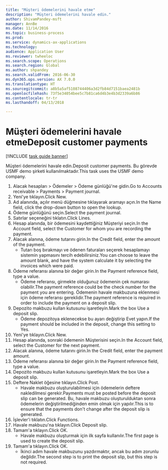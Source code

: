 ```yaml
--- 
title: "Müşteri ödemelerini havale etme"
description: "Müşteri ödemelerini havale edin."
author: ShivamPandey-msft
manager: AnnBe
ms.date: 11/14/2016
ms.topic: business-process
ms.prod: 
ms.service: dynamics-ax-applications
ms.technology: 
audience: Application User
ms.reviewer: twheeloc
ms.search.scope: Operations
ms.search.region: Global
ms.author: shpandey
ms.search.validFrom: 2016-06-30
ms.dyn365.ops.version: AX 7.0.0
ms.translationtype: HT
ms.sourcegitcommit: a8b5a5af5108744406a3d2fb84d7151baea2481b
ms.openlocfilehash: 73f5e34054bee5c7b81ca6d4b3e4b3d2339a6b86
ms.contentlocale: tr-tr
ms.lasthandoff: 04/13/2018

---
```

# <a name="deposit-customer-payments"></a><span data-ttu-id="811de-103">Müşteri ödemelerini havale etme</span><span class="sxs-lookup"><span data-stu-id="811de-103">Deposit customer payments</span></span>

[!INCLUDE [task guide banner](../../includes/task-guide-banner.md)]

<span data-ttu-id="811de-104">Müşteri ödemelerini havale edin.</span><span class="sxs-lookup"><span data-stu-id="811de-104">Deposit customer payments.</span></span> <span data-ttu-id="811de-105">Bu görevde USMF demo şirketi kullanılmaktadır.</span><span class="sxs-lookup"><span data-stu-id="811de-105">This task uses the USMF demo company.</span></span>

1. <span data-ttu-id="811de-106">Alacak hesapları > Ödemeler > Ödeme günlüğü'ne gidin.</span><span class="sxs-lookup"><span data-stu-id="811de-106">Go to Accounts receivable > Payments > Payment journal.</span></span>
2. <span data-ttu-id="811de-107">Yeni'ye tıklayın.</span><span class="sxs-lookup"><span data-stu-id="811de-107">Click New.</span></span>
3. <span data-ttu-id="811de-108">Ad alanında, açılır menü düğmesine tıklayarak aramayı açın.</span><span class="sxs-lookup"><span data-stu-id="811de-108">In the Name field, click the drop-down button to open the lookup.</span></span>
4. <span data-ttu-id="811de-109">Ödeme günlüğünü seçin.</span><span class="sxs-lookup"><span data-stu-id="811de-109">Select the payment journal.</span></span> 
5. <span data-ttu-id="811de-110">Satırlar seçeneğini tıklatın.</span><span class="sxs-lookup"><span data-stu-id="811de-110">Click Lines.</span></span>
6. <span data-ttu-id="811de-111">Hesap alanında, bir ödemesini kaydettiğiniz Müşteriyi seçin.</span><span class="sxs-lookup"><span data-stu-id="811de-111">In the Account field, select the Customer for whom you are recording the payment.</span></span>
7. <span data-ttu-id="811de-112">Alacak alanına, ödeme tutarını girin.</span><span class="sxs-lookup"><span data-stu-id="811de-112">In the Credit field, enter the amount of the payment.</span></span>
    * <span data-ttu-id="811de-113">Tutarı boş bırakmayı ve ödenen faturaları seçerek hesaplamayı sistemin yapmasını tercih edebilirsiniz.</span><span class="sxs-lookup"><span data-stu-id="811de-113">You can choose to leave the amount blank, and have the system calculate it by selecting the invoices which were paid.</span></span>  
8. <span data-ttu-id="811de-114">Ödeme referansı alanına bir değer girin.</span><span class="sxs-lookup"><span data-stu-id="811de-114">In the Payment reference field, type a value.</span></span>
    * <span data-ttu-id="811de-115">Ödeme referansı, girmekte olduğunuz ödemenin çek numarası olabilir.</span><span class="sxs-lookup"><span data-stu-id="811de-115">The payment reference could be the check number for the payment you are entering.</span></span> <span data-ttu-id="811de-116">Ödemenin havale makbuzuna eklenmesi için ödeme referansı gereklidir.</span><span class="sxs-lookup"><span data-stu-id="811de-116">The payment reference is required in order to include the payment on a deposit slip.</span></span>  
9. <span data-ttu-id="811de-117">Depozito makbuzu kullan kutusunu işaretleyin.</span><span class="sxs-lookup"><span data-stu-id="811de-117">Mark the box Use a deposit slip.</span></span>
    * <span data-ttu-id="811de-118">Ödeme depozitoya eklenecekse bu ayarı değiştirip Evet yapın.</span><span class="sxs-lookup"><span data-stu-id="811de-118">If the payment should be included in the deposit, change this setting to Yes.</span></span>  
10. <span data-ttu-id="811de-119">Yeni'ye tıklayın.</span><span class="sxs-lookup"><span data-stu-id="811de-119">Click New.</span></span>
11. <span data-ttu-id="811de-120">Hesap alanında, sonraki ödemenin Müşterisini seçin.</span><span class="sxs-lookup"><span data-stu-id="811de-120">In the Account field, select the Customer for the next payment.</span></span>
12. <span data-ttu-id="811de-121">Alacak alanına, ödeme tutarını girin.</span><span class="sxs-lookup"><span data-stu-id="811de-121">In the Credit field, enter the payment amount.</span></span>
13. <span data-ttu-id="811de-122">Ödeme referansı alanına bir değer girin.</span><span class="sxs-lookup"><span data-stu-id="811de-122">In the Payment reference field, type a value.</span></span>
14. <span data-ttu-id="811de-123">Depozito makbuzu kullan kutusunu işaretleyin.</span><span class="sxs-lookup"><span data-stu-id="811de-123">Mark the box Use a deposit slip.</span></span>
15. <span data-ttu-id="811de-124">Deftere Naklet öğesine tıklayın.</span><span class="sxs-lookup"><span data-stu-id="811de-124">Click Post.</span></span>
    * <span data-ttu-id="811de-125">Havale makbuzu oluşturulabilmesi için ödemelerin deftere nakledilmesi gerekir.</span><span class="sxs-lookup"><span data-stu-id="811de-125">Payments must be posted before the deposit slip can be generated.</span></span> <span data-ttu-id="811de-126">Bu, havale makbuzu oluşturulduktan sonra ödemelerin değiştirilmediğinden emin olmak için yapılır.</span><span class="sxs-lookup"><span data-stu-id="811de-126">This is to ensure that the payments don't change after the deposit slip is generated.</span></span>  
16. <span data-ttu-id="811de-127">İşlevler'i tıklatın.</span><span class="sxs-lookup"><span data-stu-id="811de-127">Click Functions.</span></span>
17. <span data-ttu-id="811de-128">Havale makbuzu'na tıklayın.</span><span class="sxs-lookup"><span data-stu-id="811de-128">Click Deposit slip.</span></span>
18. <span data-ttu-id="811de-129">Tamam'a tıklayın.</span><span class="sxs-lookup"><span data-stu-id="811de-129">Click OK.</span></span>
    * <span data-ttu-id="811de-130">Havale makbuzu oluşturmak için ilk sayfa kullanılır.</span><span class="sxs-lookup"><span data-stu-id="811de-130">The first page is used to create the deposit slip.</span></span>  
19. <span data-ttu-id="811de-131">Tamam'a tıklayın.</span><span class="sxs-lookup"><span data-stu-id="811de-131">Click OK.</span></span>
    * <span data-ttu-id="811de-132">İkinci adım havale makbuzunu yazdırmaktır, ancak bu adım zorunlu değildir.</span><span class="sxs-lookup"><span data-stu-id="811de-132">The second step is to print the deposit slip, but this step is not required.</span></span>  


